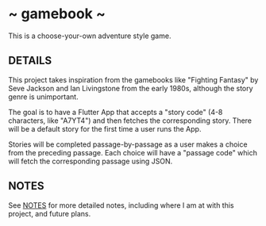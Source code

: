 # ~ gamebook ~
This is a choose-your-own adventure style game.

## DETAILS
This project takes inspiration from the gamebooks like 
"Fighting Fantasy" by Seve Jackson and Ian Livingstone from the early 1980s, although the story genre is unimportant.

The goal is to have a Flutter App that accepts a "story code" (4-8 characters, like "A7YT4") and then fetches the corresponding story.  There will be a default story for the first time a user runs the App.  

Stories will be completed passage-by-passage as a user makes a choice from the preceding passage.  Each choice will have a "passage code" which will fetch the corresponding passage using JSON. 

## NOTES
See [NOTES](https://github.com/mattgwriter7/gamebook/blob/main/NOTES.md)  for more detailed notes, including where I am at with this project, and future plans.